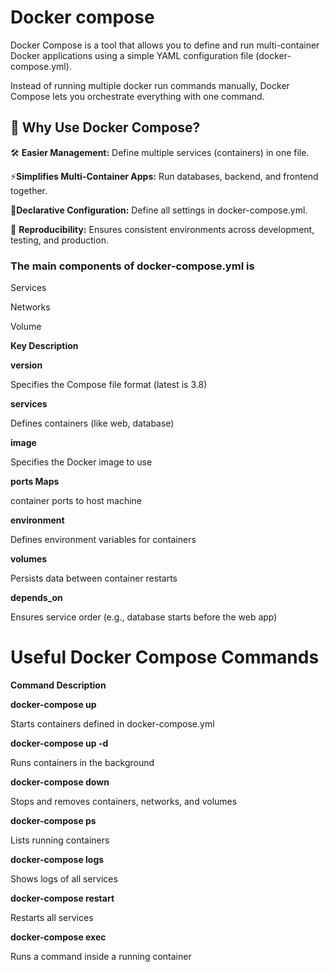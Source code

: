 # Docker compose

Docker Compose is a tool that allows you to define and run multi-container Docker applications using a simple YAML configuration file (docker-compose.yml).

Instead of running multiple docker run commands manually, Docker Compose lets you orchestrate everything with one command.

## 📌 Why Use Docker Compose?
🛠 **Easier Management:** Define multiple services (containers) in one file.

⚡**Simplifies Multi-Container Apps:** Run databases, backend, and frontend together.

📝**Declarative Configuration:** Define all settings in docker-compose.yml.

🔄 **Reproducibility:** Ensures consistent environments across development, testing, and production.

### The  main components of docker-compose.yml is

Services

Networks

Volume

**Key       	Description**

**version**

Specifies the Compose file format (latest is 3.8)

**services**

Defines containers (like web, database)

**image**

Specifies the Docker image to use

**ports	Maps**

container ports to host machine

**environment**

Defines environment variables for containers

**volumes**

Persists data between container restarts

**depends_on**

Ensures service order (e.g., database starts before the web app)


# Useful Docker Compose Commands

**Command	                  Description**

**docker-compose up**

Starts containers defined in docker-compose.yml

**docker-compose up -d**

Runs containers in the background

**docker-compose down**

Stops and removes containers, networks, and volumes

**docker-compose ps**  

Lists running containers

**docker-compose logs**

Shows logs of all services

**docker-compose restart**

Restarts all services

**docker-compose exec <service> <command>** 

Runs a command inside a running container


